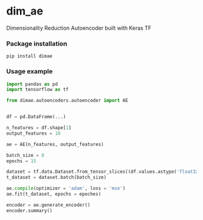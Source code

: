 # dim_ae
Dimensionality Reduction Autoencoder built with Keras TF


### Package installation
```
pip install dimae
```

### Usage example
```python
import pandas as pd
import tensorflow as tf

from dimae.autoencoders.autoencoder import AE


df = pd.DataFrame(...)

n_features = df.shape[1]
output_features = 10

ae = AE(n_features, output_features)

batch_size = 8
epochs = 15

dataset = tf.data.Dataset.from_tensor_slices((df.values.astype('float32'), df.values.astype('float32')))
t_dataset = dataset.batch(batch_size)

ae.compile(optimizer = 'adam', loss = 'mse')
ae.fit(t_dataset, epochs = epoches)

encoder = ae.generate_encoder()
encoder.summary()
```
